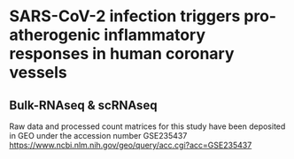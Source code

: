 # SARS-CoV-2 infection triggers pro-atherogenic inflammatory responses in human coronary vessels

## Bulk-RNAseq & scRNAseq
Raw data and processed count matrices for this study have been deposited in GEO under the accession number GSE235437 https://www.ncbi.nlm.nih.gov/geo/query/acc.cgi?acc=GSE235437
